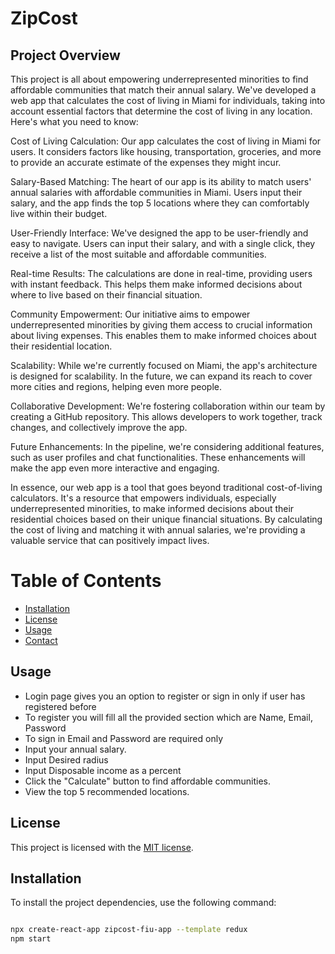# ZipCost


## Project Overview

This project is all about empowering underrepresented minorities to find affordable communities that match their annual salary. We've developed a web app that calculates the cost of living in Miami for individuals, taking into account essential factors that determine the cost of living in any location. Here's what you need to know:

Cost of Living Calculation: Our app calculates the cost of living in Miami for users. It considers factors like housing, transportation, groceries, and more to provide an accurate estimate of the expenses they might incur.

Salary-Based Matching: The heart of our app is its ability to match users' annual salaries with affordable communities in Miami. 
Users input their salary, and the app finds the top 5 locations where they can comfortably live within their budget.

User-Friendly Interface: We've designed the app to be user-friendly and easy to navigate. Users can input their salary, and with a single click, they receive a list of the most suitable and affordable communities.

Real-time Results: The calculations are done in real-time, providing users with instant feedback. This helps them make informed decisions about where to live based on their financial situation.

Community Empowerment: Our initiative aims to empower underrepresented minorities by giving them access to crucial information about living expenses. This enables them to make informed choices about their residential location.

Scalability: While we're currently focused on Miami, the app's architecture is designed for scalability. In the future, we can expand its reach to cover more cities and regions, helping even more people.

Collaborative Development: We're fostering collaboration within our team by creating a GitHub repository. This allows developers to work together, track changes, and collectively improve the app.

Future Enhancements: In the pipeline, we're considering additional features, such as user profiles and chat functionalities. These enhancements will make the app even more interactive and engaging.

In essence, our web app is a tool that goes beyond traditional cost-of-living calculators. It's a resource that empowers individuals, especially underrepresented minorities, to make informed decisions about their residential choices based on their unique financial situations. By calculating the cost of living and matching it with annual salaries, we're providing a valuable service that can positively impact lives.


# Table of Contents

- [Installation](#installation)
- [License](#license)
- [Usage](#usage)
- [Contact](#contact)

## Usage
- Login page gives you an option to register or sign in only if user has registered before
- To register you will fill all the provided section which are Name, Email, Password
- To sign in Email and Password are required only
- Input your annual salary.
- Input Desired radius
- Input Disposable income as a percent 
- Click the "Calculate" button to find affordable communities.
- View the top 5 recommended locations.

## License

This project is licensed with the [MIT license](/LICENSE).


## Installation

To install the project dependencies, use the following command:

```bash

npx create-react-app zipcost-fiu-app --template redux
npm start



